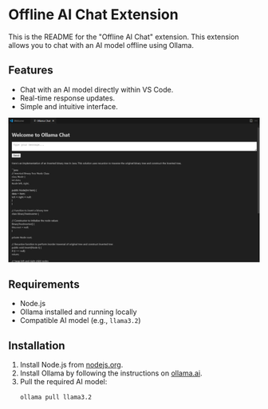 # Offline AI Chat Extension

This is the README for the "Offline AI Chat" extension. This extension allows you to chat with an AI model offline using Ollama.

## Features

- Chat with an AI model directly within VS Code.
- Real-time response updates.
- Simple and intuitive interface.

![Chat Interface](images/chat-interface.png)



## Requirements

- Node.js
- Ollama installed and running locally
- Compatible AI model (e.g., `llama3.2`)

## Installation

1. Install Node.js from [nodejs.org](https://nodejs.org/).
2. Install Ollama by following the instructions on [ollama.ai](https://ollama.ai/).
3. Pull the required AI model:
   ```bash
   ollama pull llama3.2